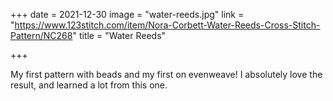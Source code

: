 +++
date = 2021-12-30
image = "water-reeds.jpg"
link = "https://www.123stitch.com/item/Nora-Corbett-Water-Reeds-Cross-Stitch-Pattern/NC268"
title = "Water Reeds"

+++

My first pattern with beads and my first on evenweave! I absolutely love the result, and learned a lot from this one.